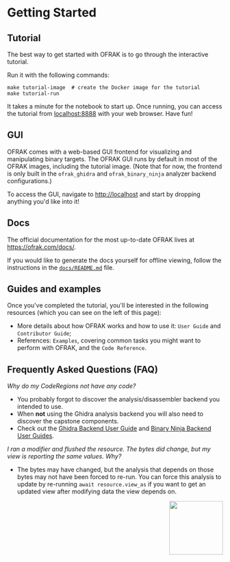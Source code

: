 # Getting Started

## Tutorial

The best way to get started with OFRAK is to go through the interactive tutorial.

Run it with the following commands:

```shell
make tutorial-image  # create the Docker image for the tutorial
make tutorial-run
```

It takes a minute for the notebook to start up. Once running, you can access the tutorial from [localhost:8888](http://localhost:8888) with your web browser. Have fun!

## GUI

OFRAK comes with a web-based GUI frontend for visualizing and manipulating binary targets. The OFRAK GUI runs by default in most of the OFRAK images, including the tutorial image. (Note that for now, the frontend is only built in the `ofrak_ghidra` and `ofrak_binary_ninja` analyzer backend configurations.)

To access the GUI, navigate to <http://localhost> and start by dropping anything you'd like into it!

## Docs

The official documentation for the most up-to-date OFRAK lives at <https://ofrak.com/docs/>.

If you would like to generate the docs yourself for offline viewing, follow the instructions in the [`docs/README.md`](https://github.com/redballoonsecurity/ofrak/blob/master/docs/README.md) file.

## Guides and examples

Once you've completed the tutorial, you'll be interested in the following resources (which you can see on the left of this page):

- More details about how OFRAK works and how to use it: `User Guide` and `Contributor Guide`;
- References: `Examples`, covering common tasks you might want to perform with OFRAK, and the `Code Reference`.

## Frequently Asked Questions (FAQ)

_Why do my CodeRegions not have any code?_

- You probably forgot to discover the analysis/disassembler backend you intended to use.
- When **not** using the Ghidra analysis backend you will also need to discover the capstone components.
- Check out the [Ghidra Backend User Guide](./user-guide/ghidra.md) and [Binary Ninja Backend User Guides](./user-guide/binary_ninja.md).

_I ran a modifier and flushed the resource. The bytes did change, but my view is reporting the same values. Why?_

- The bytes may have changed, but the analysis that depends on those bytes may not have been forced to re-run. You can force this analysis to update by re-running `await resource.view_as` if you want to get an updated view after modifying data the view depends on.

<div align="right">
<img src="./assets/square_01.png" width="125" height="125">
</div>
